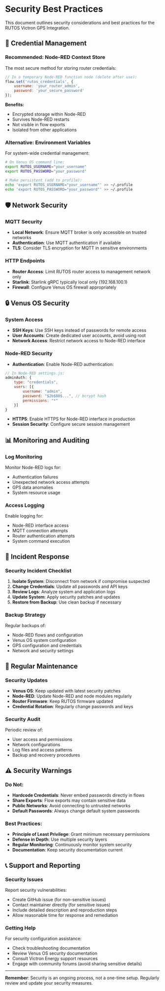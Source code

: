 # Security Best Practices

This document outlines security considerations and best practices for the RUTOS Victron GPS Integration.

## 🔐 Credential Management

### Recommended: Node-RED Context Store

The most secure method for storing router credentials:

```javascript
// In a temporary Node-RED function node (delete after use):
flow.set('rutos_credentials', {
    username: 'your_router_admin',
    password: 'your_secure_password'
});
```

**Benefits:**
- Encrypted storage within Node-RED
- Survives Node-RED restarts
- Not visible in flow exports
- Isolated from other applications

### Alternative: Environment Variables

For system-wide credential management:

```bash
# On Venus OS command line:
export RUTOS_USERNAME="your_username"
export RUTOS_PASSWORD="your_password"

# Make persistent (add to profile):
echo 'export RUTOS_USERNAME="your_username"' >> ~/.profile
echo 'export RUTOS_PASSWORD="your_password"' >> ~/.profile
```

## 🛡️ Network Security

### MQTT Security

- **Local Network**: Ensure MQTT broker is only accessible on trusted networks
- **Authentication**: Use MQTT authentication if available
- **TLS**: Consider TLS encryption for MQTT in sensitive environments

### HTTP Endpoints

- **Router Access**: Limit RUTOS router access to management network only
- **Starlink**: Starlink gRPC typically local only (192.168.100.1)
- **Firewall**: Configure Venus OS firewall appropriately

## 🔒 Venus OS Security

### System Access

- **SSH Keys**: Use SSH keys instead of passwords for remote access
- **User Accounts**: Create dedicated user accounts, avoid using root
- **Network Access**: Restrict network access to Node-RED interface

### Node-RED Security

- **Authentication**: Enable Node-RED authentication:

```javascript
// In Node-RED settings.js:
adminAuth: {
    type: "credentials",
    users: [{
        username: "admin",
        password: "$2b$08$...", // bcrypt hash
        permissions: "*"
    }]
}
```

- **HTTPS**: Enable HTTPS for Node-RED interface in production
- **Session Security**: Configure secure session management

## 📊 Monitoring and Auditing

### Log Monitoring

Monitor Node-RED logs for:
- Authentication failures
- Unexpected network access attempts  
- GPS data anomalies
- System resource usage

### Access Logging

Enable logging for:
- Node-RED interface access
- MQTT connection attempts
- Router authentication attempts
- System command execution

## 🚨 Incident Response

### Security Incident Checklist

1. **Isolate System**: Disconnect from network if compromise suspected
2. **Change Credentials**: Update all passwords and API keys
3. **Review Logs**: Analyze system and application logs
4. **Update System**: Apply security patches and updates
5. **Restore from Backup**: Use clean backup if necessary

### Backup Strategy

Regular backups of:
- Node-RED flows and configuration
- Venus OS system configuration
- GPS configuration and credentials
- Network and security settings

## 🔄 Regular Maintenance

### Security Updates

- **Venus OS**: Keep updated with latest security patches
- **Node-RED**: Update Node-RED and node modules regularly
- **Router Firmware**: Keep RUTOS firmware updated
- **Credential Rotation**: Regularly change passwords and keys

### Security Audit

Periodic review of:
- User access and permissions
- Network configurations
- Log files and access patterns
- Backup and recovery procedures

## ⚠️ Security Warnings

### Do Not:

- **Hardcode Credentials**: Never embed passwords directly in flows
- **Share Exports**: Flow exports may contain sensitive data
- **Public Networks**: Avoid connecting to untrusted networks
- **Default Passwords**: Always change default system passwords

### Best Practices:

- **Principle of Least Privilege**: Grant minimum necessary permissions
- **Defense in Depth**: Use multiple security layers
- **Regular Monitoring**: Continuously monitor system security
- **Documentation**: Keep security documentation current

## 📞 Support and Reporting

### Security Issues

Report security vulnerabilities:
- Create GitHub issue (for non-sensitive issues)
- Contact maintainer directly (for sensitive issues)
- Include detailed description and reproduction steps
- Allow reasonable time for response and remediation

### Getting Help

For security configuration assistance:
- Check troubleshooting documentation
- Review Venus OS security documentation
- Consult Victron Energy support resources
- Engage with community forums (avoid sharing sensitive details)

---

**Remember**: Security is an ongoing process, not a one-time setup. Regularly review and update your security measures.
